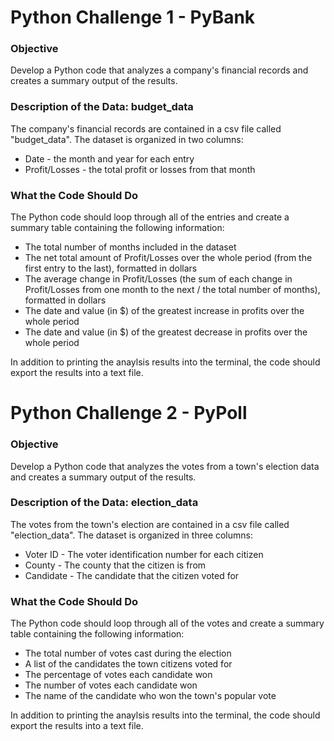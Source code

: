 # Python Challenge 1 - PyBank
### Objective
Develop a Python code that analyzes a company's financial records and creates a summary output of the results.

### Description of the Data: budget_data
The company's financial records are contained in a csv file called "budget_data". The dataset is organized in two columns: 
- Date - the month and year for each entry
- Profit/Losses - the total profit or losses from that month

### What the Code Should Do
The Python code should loop through all of the entries and create a summary table containing the following information:
- The total number of months included in the dataset
- The net total amount of Profit/Losses over the whole period (from the first entry to the last), formatted in dollars
- The average change in Profit/Losses (the sum of each change in Profit/Losses from one month to the next / the total number of months), formatted in dollars
- The date and value (in $) of the greatest increase in profits over the whole period
- The date and value (in $) of the greatest decrease in profits over the whole period

In addition to printing the anaylsis results into the terminal, the code should export the results into a text file.

# Python Challenge 2 - PyPoll
### Objective
Develop a Python code that analyzes the votes from a town's election data and creates a summary output of the results.

### Description of the Data: election_data
The votes from the town's election are contained in a csv file called "election_data". The dataset is organized in three columns:
- Voter ID - The voter identification number for each citizen
- County - The county that the citizen is from
- Candidate - The candidate that the citizen voted for

### What the Code Should Do
The Python code should loop through all of the votes and create a summary table containing the following information:
- The total number of votes cast during the election
- A list of the candidates the town citizens voted for
- The percentage of votes each candidate won
- The number of votes each candidate won
- The name of the candidate who won the town's popular vote

In addition to printing the anaylsis results into the terminal, the code should export the results into a text file.
